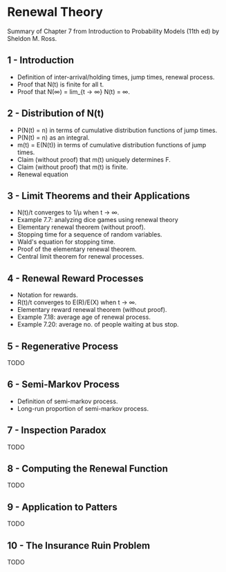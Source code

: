 # Renewal Theory

Summary of Chapter 7 from
Introduction to Probability Models (11th ed)
by Sheldon M. Ross.

## 1 - Introduction

* Definition of inter-arrival/holding times, jump times, renewal process.
* Proof that N(t) is finite for all t.
* Proof that N(∞) = lim_{t → ∞} N(t) = ∞.

## 2 - Distribution of N(t)

* P(N(t) = n) in terms of cumulative distribution functions of jump times.
* P(N(t) = n) as an integral.
* m(t) = E(N(t)) in terms of cumulative distribution functions of jump times.
* Claim (without proof) that m(t) uniquely determines F.
* Claim (without proof) that m(t) is finite.
* Renewal equation

## 3 - Limit Theorems and their Applications

* N(t)/t converges to 1/μ when t → ∞.
* Example 7.7: analyzing dice games using renewal theory
* Elementary renewal theorem (without proof).
* Stopping time for a sequence of random variables.
* Wald's equation for stopping time.
* Proof of the elementary renewal theorem.
* Central limit theorem for renewal processes.

## 4 - Renewal Reward Processes

* Notation for rewards.
* R(t)/t converges to E(R)/E(X) when t → ∞.
* Elementary reward renewal theorem (without proof).
* Example 7.18: average age of renewal process.
* Example 7.20: average no. of people waiting at bus stop.

## 5 - Regenerative Process

TODO

## 6 - Semi-Markov Process

* Definition of semi-markov process.
* Long-run proportion of semi-markov process.

## 7 - Inspection Paradox

TODO

## 8 - Computing the Renewal Function

TODO

## 9 - Application to Patters

TODO

## 10 - The Insurance Ruin Problem

TODO
